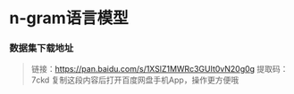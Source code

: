 # n-gram语言模型

### 数据集下载地址

> 链接：https://pan.baidu.com/s/1XSlZ1MWRc3GUIt0vN20g0g 
> 提取码：7ckd 
> 复制这段内容后打开百度网盘手机App，操作更方便哦
